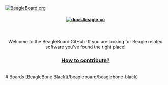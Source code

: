 <a href="https://www.beagleboard.org"><img src="https://www.beagleboard.org/app/themes/beagleboard-theme/resources/images/beagleboard-logo.svg" alt="BeagleBoard.org"></a><br>
<p align="center">          
<h4 align=center>
<a href="https://docs.beagle.cc"><img src="https://docs.beagle.cc/_images/banner.webp" alt="docs.beagle.cc"></a><br>
<br><br>
</h4>
<p align="center">  Welcome to the BeagleBoard GitHub! If you are looking for Beagle related software you've found the right place! </p>
<h3 align="center"><a href=https://docs.beagleboard.org/intro/contribution/index.html>How to contribute?</h3></a><br>
</td>
</table>
# Boards
[BeagleBone Black](/beagleboard/beaglebone-black)
